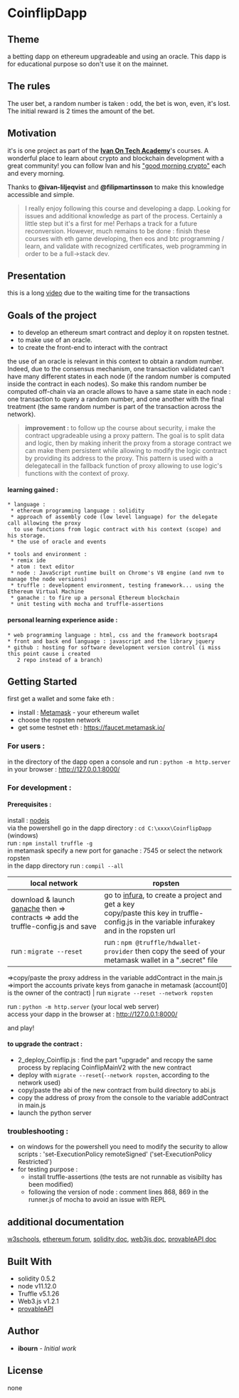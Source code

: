 # CoinflipDapp

 ## Theme
  a betting dapp on ethereum upgradeable and using an oracle.
  This dapp is for educational purpose so don't use it on the mainnet.

 ## The rules
  The user bet, a random number is taken : odd, the bet is won, even, it's lost. The initial reward is 2 times the amount of the bet.

 ## Motivation
  it's is one project as part of the [**Ivan On Tech Academy**](https://academy.ivanontech.com/)'s courses. A wonderful place to learn about crypto and  blockchain development with a great community!
  you can follow Ivan and his ["good morning crypto"](https://academy.ivanontech.com/live) each and every morning.

  Thanks to __@ivan-liljeqvist__ and __@filipmartinsson__ to make this knowledge accessible and simple.

  >I really enjoy following this course and developing a dapp. Looking for issues and additional knowledge as part of the process. Certainly a little step but it's a first for me! Perhaps a track for a future reconversion. However, much remains to be done : finish these courses with eth game developing, then eos and btc programming / learn, and validate with recognized certificates, web programming in order to be a full->stack dev.

 ## Presentation
  this is a long [video](https://vimeo.com/421694810) due to the waiting time for the transactions

 ## Goals of the project
  * to develop an ethereum smart contract and deploy it on ropsten testnet.
  * to make use of an oracle.
  * to create the front-end to interact with the contract

  the use of an oracle is relevant in this context to obtain a random number. Indeed, due to the consensus mechanism, one transaction validated can't have many different states in each node (if the random number is computed inside the contract in each nodes). So make this random number be computed off-chain via an oracle allows to have a same state in each node : one transaction to query a random number, and one another with the final treatment (the same random number is part of the transaction across the network).

  >__improvement :__ to follow up the course about security, i make the contract upgradeable using a proxy pattern. The goal is to split data and logic, then by making inherit the proxy from a storage contract we can make them persistent while allowing to modify the logic contract by providing its address to the proxy. This pattern is used with a delegatecall in the fallback function of proxy allowing to use logic's functions with the context of proxy.

  #### learning gained :
    * language :
     * ethereum programming language : solidity
     * approach of assembly code (low level language) for the delegate call allowing the proxy
      to use functions from logic contract with his context (scope) and his storage.
     * the use of oracle and events

    * tools and environment :
     * remix ide
     * atom : text editor
     * node : JavaScript runtime built on Chrome's V8 engine (and nvm to manage the node versions)  
     * truffle : development environment, testing framework... using the Ethereum Virtual Machine
     * ganache : to fire up a personal Ethereum blockchain
     * unit testing with mocha and truffle-assertions

   #### personal learning experience aside :
    * web programming language : html, css and the framework bootsrap4
    * front and back end language : javascript and the library jquery
    * github : hosting for software development version control (i miss this point cause i created
       2 repo instead of a branch)

 ## Getting Started
  first get a wallet and some fake eth :
  * install : [Metamask](https://metamask.io/) - your ethereum wallet
  * choose the ropsten network
  * get some testnet eth : https://faucet.metamask.io/

  ### For users :
  in the directory of the dapp open a console and run : `python -m http.server`<br/>
  in your browser : http://127.0.0.1:8000/

  ### For development :
  #### Prerequisites :
  install : [nodejs](https://nodejs.org/en/)<br/>
  via the powershell go in the dapp directory : `cd C:\xxxx\CoinflipDapp` (windows)<br/>
  run : `npm install truffle -g`<br/>
  in metamask specify a new port for ganache : 7545 or select the network ropsten<br/>
  in the dapp directory run : `compil --all`<br/>

  **local network**  | **ropsten**
  ------------------------------------|------------------------------------
  download & launch [ganache](https://www.trufflesuite.com/ganache) then => contracts => add the truffle-config.js and save |  go to [infura](https://infura.io/), to create a project and get a key<br/>copy/paste this key in truffle-config.js in the variable infurakey and in the ropsten url
  run : `migrate --reset` | run : `npm @truffle/hdwallet-provider` then copy the seed of your metamask wallet in a ".secret" file
  =>copy/paste the proxy address in the variable addContract in the main.js
  =>import the accounts private keys from ganache in metamask (account[0] is the owner of the contract)  | run `migrate --reset --network ropsten`

  run : `python -m http.server` (your local web server)<br/>
  access your dapp in the browser at : http://127.0.0.1:8000/

  and play!

  #### to upgrade the contract :
  * 2_deploy_Coinflip.js : find the part "upgrade" and recopy the same process by replacing CoinflipMainV2 with the new contract
  * deploy with `migrate --reset`(`--network ropsten`, according to the network used)
  * copy/paste the abi of the new contract from build directory to abi.js
  * copy the address of proxy from the console to the variable addContract in main.js
  * launch the python server

  ### troubleshooting :
   * on windows for the powershell you need to modify the security to allow scripts :
   'set-ExecutionPolicy remoteSigned' ('set-ExecutionPolicy Restricted')
   * for testing purpose :
     * install truffle-assertions (the tests are not runnable as visibilty has been modified)
     * following the version of node : comment lines 868, 869 in the runner.js of mocha to avoid an issue with REPL

 ## additional documentation
 [w3schools](https://www.w3schools.com/),
 [ethereum forum](https://ethereum.stackexchange.com/),
 [solidity doc](https://solidity.readthedocs.io/en/develop/index.html),
 [web3js doc](https://web3js.readthedocs.io/en/v1.2.6/index.html),
 [provableAPI doc](https://docs.provable.xyz/#ethereum)

 ## Built With
  * solidity 0.5.2
  * node v11.12.0
  * Truffle v5.1.26
  * Web3.js v1.2.1
  * [provableAPI](https://github.com/provable-things/ethereum-api)

 ## Author
  * **ibourn** - *Initial work*

 ## License
  none
